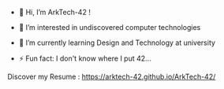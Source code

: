 - 👋 Hi, I’m ArkTech-42 !
- 👀 I’m interested in undiscovered computer technologies
- 🌱 I’m currently learning Design and Technology at university

- ⚡ Fun fact: I don't know where I put 42...

Discover my Resume : https://arktech-42.github.io/ArkTech-42/

<!---
ArkTech-42/ArkTech-42 is a ✨ special ✨ repository because its `README.md` (this file) appears on your GitHub profile.
You can click the Preview link to take a look at your changes.
--->

